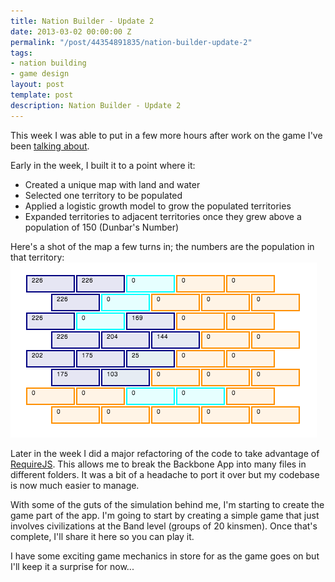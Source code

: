 ```yaml
---
title: Nation Builder - Update 2
date: 2013-03-02 00:00:00 Z
permalink: "/post/44354891835/nation-builder-update-2"
tags:
- nation building
- game design
layout: post
template: post
description: Nation Builder - Update 2
---
```


This week I was able to put in a few more hours after work on the game I've been [talking about](http://blog.randylubin.com/post/43971448957/nation-builder-game-update).

Early in the week, I built it to a point where it:

*   Created a unique map with land and water
*   Selected one territory to be populated
*   Applied a logistic growth model to grow the populated territories
*   Expanded territories to adjacent territories once they grew above a population of 150 (Dunbar's Number)

Here's a shot of the map a few turns in; the numbers are the population in that territory:
![](/images/00793f7ebe518d35947504da382ae45dcdf5fe16afc21c16aa8569e9ec8b8a98.png)

Later in the week I did a major refactoring of the code to take advantage of [RequireJS](http://requirejs.org/). This allows me to break the Backbone App into many files in different folders. It was a bit of a headache to port it over but my codebase is now much easier to manage.

With some of the guts of the simulation behind me, I'm starting to create the game part of the app. I'm going to start by creating a simple game that just involves civilizations at the Band level (groups of 20 kinsmen). Once that's complete, I'll share it here so you can play it.

I have some exciting game mechanics in store for as the game goes on but I'll keep it a surprise for now...
